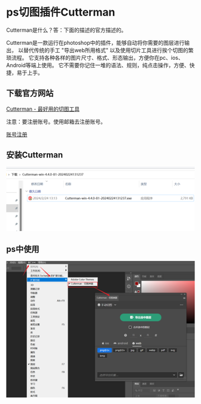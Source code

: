 # ps切图插件Cutterman

Cutterman是什么？答：下面的描述的官方描述的。

Cutterman是一款运行在photoshop中的插件，能够自动将你需要的图层进行输出， 以替代传统的手工 "导出web所用格式" 以及使用切片工具进行挨个切图的繁琐流程。 它支持各种各样的图片尺寸、格式、形态输出，方便你在pc、ios、Android等端上使用。 它不需要你记住一堆的语法、规则，纯点击操作，方便、快捷，易于上手。



## 下载官方网站

[Cutterman - 最好用的切图工具](https://www.cutterman.cn/ps/cutterman)

注意：要注册账号。使用邮箱去注册账号。

[账号注册](https://www.cutterman.cn/register)

## 安装Cutterman

![image-20251001125438369](demo01_2025_10_01_01.assets/image-20251001125438369.png)



## ps中使用



![image-20251001130325922](demo01_2025_10_01_01.assets/image-20251001130325922.png)


